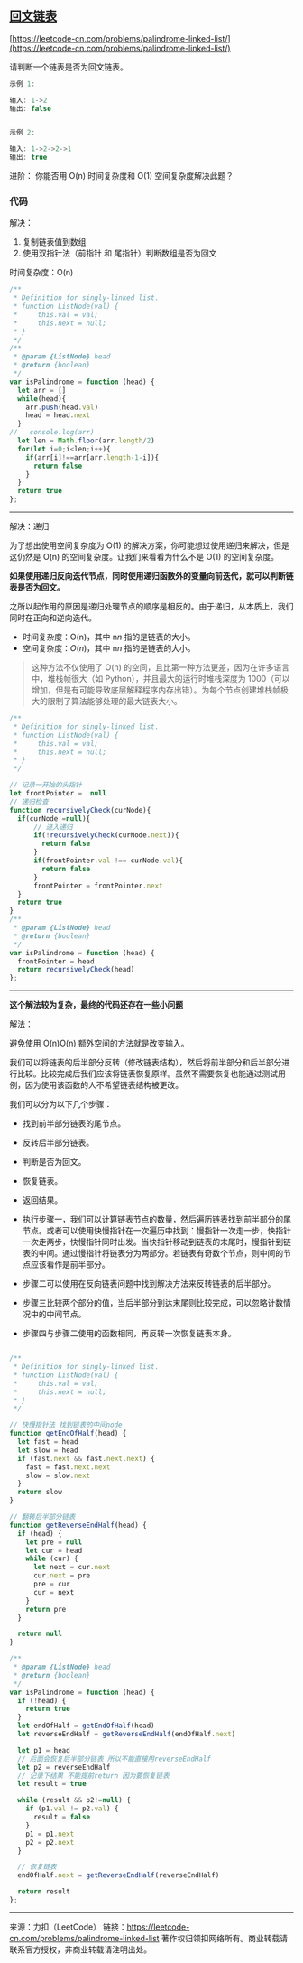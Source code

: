 ## [回文链表](https://leetcode-cn.com/problems/palindrome-linked-list/)



[https://leetcode-cn.com/problems/palindrome-linked-list/](https://leetcode-cn.com/problems/palindrome-linked-list/)



请判断一个链表是否为回文链表。

```js
示例 1:

输入: 1->2
输出: false


示例 2:

输入: 1->2->2->1
输出: true
```



进阶：
你能否用 O(n) 时间复杂度和 O(1) 空间复杂度解决此题？







### 代码



解决：

1. 复制链表值到数组
2. 使用双指针法（前指针 和 尾指针）判断数组是否为回文



时间复杂度：O(n)

```js
/**
 * Definition for singly-linked list.
 * function ListNode(val) {
 *     this.val = val;
 *     this.next = null;
 * }
 */
/**
 * @param {ListNode} head
 * @return {boolean}
 */
var isPalindrome = function (head) {
  let arr = []
  while(head){
    arr.push(head.val)
    head = head.next
  }
//   console.log(arr)
  let len = Math.floor(arr.length/2) 
  for(let i=0;i<len;i++){
    if(arr[i]!==arr[arr.length-1-i]){
      return false
    }
  }
  return true
};
```



---



解决：递归



为了想出使用空间复杂度为 O(1) 的解决方案，你可能想过使用递归来解决，但是这仍然是 O(n) 的空间复杂度。让我们来看看为什么不是 O(1) 的空间复杂度。

**如果使用递归反向迭代节点，同时使用递归函数外的变量向前迭代，就可以判断链表是否为回文。**



之所以起作用的原因是递归处理节点的顺序是相反的。由于递归，从本质上，我们同时在正向和逆向迭代。



- 时间复杂度：O(n)，其中 n*n* 指的是链表的大小。
- 空间复杂度：*O*(*n*)，其中 n*n* 指的是链表的大小。





>这种方法不仅使用了 O(n) 的空间，且比第一种方法更差，因为在许多语言中，堆栈帧很大（如 Python），并且最大的运行时堆栈深度为 1000（可以增加，但是有可能导致底层解释程序内存出错）。为每个节点创建堆栈帧极大的限制了算法能够处理的最大链表大小。



```js
/**
 * Definition for singly-linked list.
 * function ListNode(val) {
 *     this.val = val;
 *     this.next = null;
 * }
 */

// 记录一开始的头指针
let frontPointer =  null
// 递归检查
function recursivelyCheck(curNode){
  if(curNode!=null){
      // 进入递归
      if(!recursivelyCheck(curNode.next)){
        return false 
      }
      if(frontPointer.val !== curNode.val){
        return false 
      }
      frontPointer = frontPointer.next
  }
  return true 
}
/**
 * @param {ListNode} head
 * @return {boolean}
 */
var isPalindrome = function (head) {
  frontPointer = head 
  return recursivelyCheck(head) 
};

```





---



**这个解法较为复杂，最终的代码还存在一些小问题**



解法：





避免使用 O(n)O(n) 额外空间的方法就是改变输入。

我们可以将链表的后半部分反转（修改链表结构），然后将前半部分和后半部分进行比较。比较完成后我们应该将链表恢复原样。虽然不需要恢复也能通过测试用例，因为使用该函数的人不希望链表结构被更改。



我们可以分为以下几个步骤：

* 找到前半部分链表的尾节点。
* 反转后半部分链表。
* 判断是否为回文。
* 恢复链表。
* 返回结果。





* 执行步骤一，我们可以计算链表节点的数量，然后遍历链表找到前半部分的尾节点。或者可以使用快慢指针在一次遍历中找到：慢指针一次走一步，快指针一次走两步，快慢指针同时出发。当快指针移动到链表的末尾时，慢指针到链表的中间。通过慢指针将链表分为两部分。若链表有奇数个节点，则中间的节点应该看作是前半部分。
* 步骤二可以使用在反向链表问题中找到解决方法来反转链表的后半部分。
* 步骤三比较两个部分的值，当后半部分到达末尾则比较完成，可以忽略计数情况中的中间节点。
* 步骤四与步骤二使用的函数相同，再反转一次恢复链表本身。





```js

/**
 * Definition for singly-linked list.
 * function ListNode(val) {
 *     this.val = val;
 *     this.next = null;
 * }
 */

// 快慢指针法 找到链表的中间node
function getEndOfHalf(head) {
  let fast = head
  let slow = head
  if (fast.next && fast.next.next) {
    fast = fast.next.next
    slow = slow.next
  }
  return slow
}

// 翻转后半部分链表
function getReverseEndHalf(head) {
  if (head) {
    let pre = null
    let cur = head
    while (cur) {
      let next = cur.next
      cur.next = pre
      pre = cur
      cur = next
    }
    return pre
  }

  return null
}

/**
 * @param {ListNode} head
 * @return {boolean}
 */
var isPalindrome = function (head) {
  if (!head) {
    return true
  }
  let endOfHalf = getEndOfHalf(head)
  let reverseEndHalf = getReverseEndHalf(endOfHalf.next)

  let p1 = head
  // 后面会恢复后半部分链表 所以不能直接用reverseEndHalf
  let p2 = reverseEndHalf
  // 记录下结果 不能提前return 因为要恢复链表
  let result = true

  while (result && p2!=null) {
    if (p1.val != p2.val) {
      result = false
    }
    p1 = p1.next
    p2 = p2.next
  }

  // 恢复链表
  endOfHalf.next = getReverseEndHalf(reverseEndHalf)

  return result
};
```





----

来源：力扣（LeetCode）
链接：https://leetcode-cn.com/problems/palindrome-linked-list
著作权归领扣网络所有。商业转载请联系官方授权，非商业转载请注明出处。
